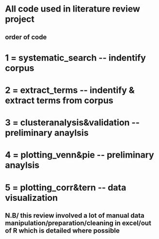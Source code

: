 # All code used in literature review project #
## order of code ##
# 1 = systematic_search -- indentify corpus 
# 2 = extract_terms -- indentify & extract terms from corpus 
# 3 = clusteranalysis&validation -- preliminary anaylsis
# 4 =  plotting_venn&pie -- preliminary anaylsis
# 5 = plotting_corr&tern -- data visualization 

  ## N.B/ this review involved a lot of manual data manipulation/preparation/cleaning in excel/out of R which is detailed where possible ## 
